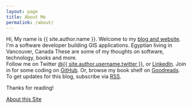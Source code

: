 ```yaml
---
layout: page
title: About Me
permalink: /about/
---
```


<div itemscope itemtype="http://data-vocabulary.org/Person"> 
Hi, My name is <span itemprop="name">{{ site.author.name }}</span>. Welcome to my <a href="{{ site.author.url }}" itemprop="url">blog and website</a>.<br/>
    <span style="display: none;" itemprop="photo"><img src="{{ site.author.image }}" /></span>
I'm a <span itemprop="role">software developer</span> building GIS applications. Egyptian living in <span itemprop="address">Vancouver, Canada</span> These are some of my thoughts on software, technology, books and more. <br/> 
Follow me on Twitter <a href="https://twitter.com/{{ site.author.username.twitter }}">@{{ site.author.username.twitter }}</a>, or <a href="https://www.linkedin.com/in/{{ site.author.username.linkedin }}">LinkedIn</a>.  
Join in for some coding on <a href="https://github.com/{{ site.author.username.github }}">GitHub</a>.
Or, browse my book shelf on <a href="http://www.goodreads.com/{{ site.author.username.goodreads }}">Goodreads</a>.<br/>  
To get updates for this blog, subscribe via <a href="{{ site.rss_page }}">RSS</a>.
</div>
  
Thanks for reading!  <br/>

[About this Site](/aboutsite/) <br/>